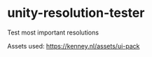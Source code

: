 # unity-resolution-tester
Test most important resolutions


Assets used:
https://kenney.nl/assets/ui-pack